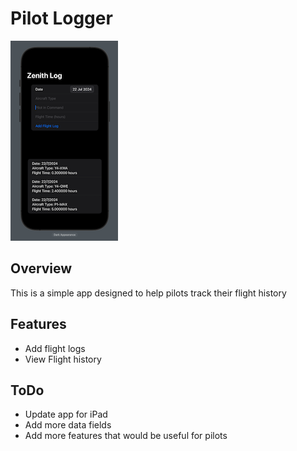 #  Pilot Logger
![App image](app-image.png)

## Overview 
This is a simple app designed to help pilots track their flight history

## Features
- Add flight logs
- View Flight history

## ToDo
- Update app for iPad 
- Add more data fields
- Add more features that would be useful for pilots
